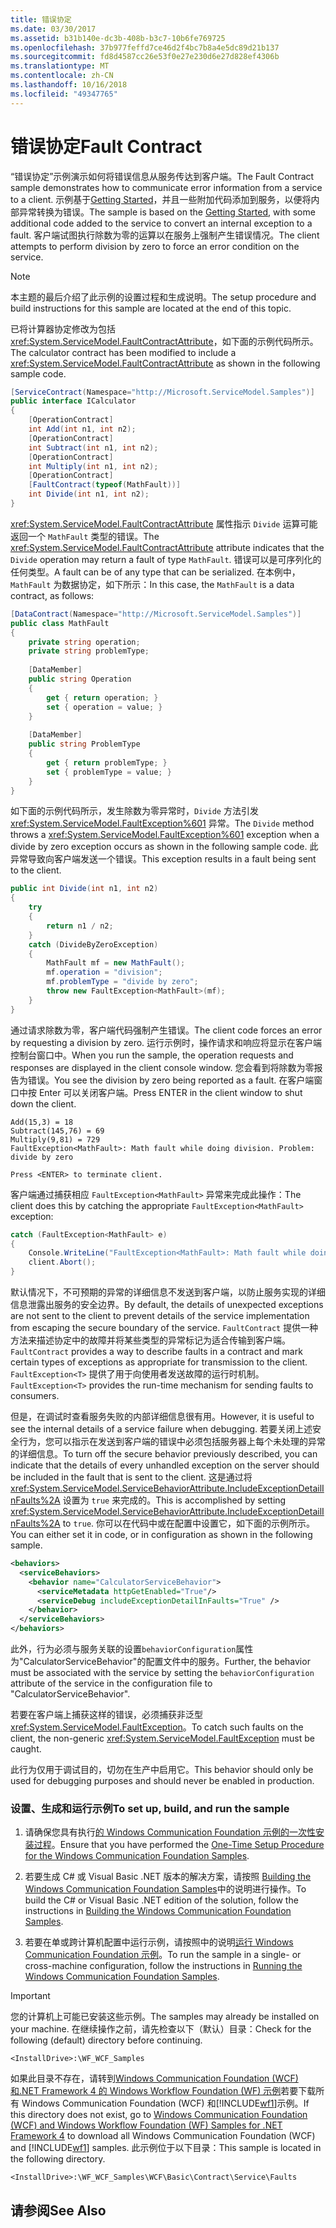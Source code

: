 ```yaml
---
title: 错误协定
ms.date: 03/30/2017
ms.assetid: b31b140e-dc3b-408b-b3c7-10b6fe769725
ms.openlocfilehash: 37b977feffd7ce46d2f4bc7b8a4e5dc89d21b137
ms.sourcegitcommit: fd8d4587cc26e53f0e27e230d6e27d828ef4306b
ms.translationtype: MT
ms.contentlocale: zh-CN
ms.lasthandoff: 10/16/2018
ms.locfileid: "49347765"
---
```

# <a name="fault-contract"></a><span data-ttu-id="b5fa2-102">错误协定</span><span class="sxs-lookup"><span data-stu-id="b5fa2-102">Fault Contract</span></span>
<span data-ttu-id="b5fa2-103">“错误协定”示例演示如何将错误信息从服务传达到客户端。</span><span class="sxs-lookup"><span data-stu-id="b5fa2-103">The Fault Contract sample demonstrates how to communicate error information from a service to a client.</span></span> <span data-ttu-id="b5fa2-104">示例基于[Getting Started](../../../../docs/framework/wcf/samples/getting-started-sample.md)，并且一些附加代码添加到服务，以便将内部异常转换为错误。</span><span class="sxs-lookup"><span data-stu-id="b5fa2-104">The sample is based on the [Getting Started](../../../../docs/framework/wcf/samples/getting-started-sample.md), with some additional code added to the service to convert an internal exception to a fault.</span></span> <span data-ttu-id="b5fa2-105">客户端试图执行除数为零的运算以在服务上强制产生错误情况。</span><span class="sxs-lookup"><span data-stu-id="b5fa2-105">The client attempts to perform division by zero to force an error condition on the service.</span></span>  
  
> [!NOTE]
>  <span data-ttu-id="b5fa2-106">本主题的最后介绍了此示例的设置过程和生成说明。</span><span class="sxs-lookup"><span data-stu-id="b5fa2-106">The setup procedure and build instructions for this sample are located at the end of this topic.</span></span>  
  
 <span data-ttu-id="b5fa2-107">已将计算器协定修改为包括 <xref:System.ServiceModel.FaultContractAttribute>，如下面的示例代码所示。</span><span class="sxs-lookup"><span data-stu-id="b5fa2-107">The calculator contract has been modified to include a <xref:System.ServiceModel.FaultContractAttribute> as shown in the following sample code.</span></span>  
  
```csharp
[ServiceContract(Namespace="http://Microsoft.ServiceModel.Samples")]  
public interface ICalculator  
{  
    [OperationContract]  
    int Add(int n1, int n2);  
    [OperationContract]  
    int Subtract(int n1, int n2);  
    [OperationContract]  
    int Multiply(int n1, int n2);  
    [OperationContract]  
    [FaultContract(typeof(MathFault))]  
    int Divide(int n1, int n2);  
}  
```  
  
 <span data-ttu-id="b5fa2-108"><xref:System.ServiceModel.FaultContractAttribute> 属性指示 `Divide` 运算可能返回一个 `MathFault` 类型的错误。</span><span class="sxs-lookup"><span data-stu-id="b5fa2-108">The <xref:System.ServiceModel.FaultContractAttribute> attribute indicates that the `Divide` operation may return a fault of type `MathFault`.</span></span> <span data-ttu-id="b5fa2-109">错误可以是可序列化的任何类型。</span><span class="sxs-lookup"><span data-stu-id="b5fa2-109">A fault can be of any type that can be serialized.</span></span> <span data-ttu-id="b5fa2-110">在本例中，`MathFault` 为数据协定，如下所示：</span><span class="sxs-lookup"><span data-stu-id="b5fa2-110">In this case, the `MathFault` is a data contract, as follows:</span></span>  
  
```csharp
[DataContract(Namespace="http://Microsoft.ServiceModel.Samples")]  
public class MathFault  
{      
    private string operation;  
    private string problemType;  
  
    [DataMember]  
    public string Operation  
    {  
        get { return operation; }  
        set { operation = value; }  
    }  
  
    [DataMember]          
    public string ProblemType  
    {  
        get { return problemType; }  
        set { problemType = value; }  
    }  
}  
```  
  
 <span data-ttu-id="b5fa2-111">如下面的示例代码所示，发生除数为零异常时，`Divide` 方法引发 <xref:System.ServiceModel.FaultException%601> 异常。</span><span class="sxs-lookup"><span data-stu-id="b5fa2-111">The `Divide` method throws a <xref:System.ServiceModel.FaultException%601> exception when a divide by zero exception occurs as shown in the following sample code.</span></span> <span data-ttu-id="b5fa2-112">此异常导致向客户端发送一个错误。</span><span class="sxs-lookup"><span data-stu-id="b5fa2-112">This exception results in a fault being sent to the client.</span></span>  
  
```csharp
public int Divide(int n1, int n2)  
{  
    try  
    {  
        return n1 / n2;  
    }  
    catch (DivideByZeroException)  
    {  
        MathFault mf = new MathFault();  
        mf.operation = "division";  
        mf.problemType = "divide by zero";  
        throw new FaultException<MathFault>(mf);  
    }  
}  
```  
  
 <span data-ttu-id="b5fa2-113">通过请求除数为零，客户端代码强制产生错误。</span><span class="sxs-lookup"><span data-stu-id="b5fa2-113">The client code forces an error by requesting a division by zero.</span></span> <span data-ttu-id="b5fa2-114">运行示例时，操作请求和响应将显示在客户端控制台窗口中。</span><span class="sxs-lookup"><span data-stu-id="b5fa2-114">When you run the sample, the operation requests and responses are displayed in the client console window.</span></span> <span data-ttu-id="b5fa2-115">您会看到将除数为零报告为错误。</span><span class="sxs-lookup"><span data-stu-id="b5fa2-115">You see the division by zero being reported as a fault.</span></span> <span data-ttu-id="b5fa2-116">在客户端窗口中按 Enter 可以关闭客户端。</span><span class="sxs-lookup"><span data-stu-id="b5fa2-116">Press ENTER in the client window to shut down the client.</span></span>  
  
```console  
Add(15,3) = 18  
Subtract(145,76) = 69  
Multiply(9,81) = 729  
FaultException<MathFault>: Math fault while doing division. Problem: divide by zero  
  
Press <ENTER> to terminate client.  
```  
  
 <span data-ttu-id="b5fa2-117">客户端通过捕获相应 `FaultException<MathFault>` 异常来完成此操作：</span><span class="sxs-lookup"><span data-stu-id="b5fa2-117">The client does this by catching the appropriate `FaultException<MathFault>` exception:</span></span>  
  
```csharp
catch (FaultException<MathFault> e)  
{  
    Console.WriteLine("FaultException<MathFault>: Math fault while doing " + e.Detail.operation + ". Problem: " + e.Detail.problemType);  
    client.Abort();  
}  
```  
  
 <span data-ttu-id="b5fa2-118">默认情况下，不可预期的异常的详细信息不发送到客户端，以防止服务实现的详细信息泄露出服务的安全边界。</span><span class="sxs-lookup"><span data-stu-id="b5fa2-118">By default, the details of unexpected exceptions are not sent to the client to prevent details of the service implementation from escaping the secure boundary of the service.</span></span> <span data-ttu-id="b5fa2-119">`FaultContract` 提供一种方法来描述协定中的故障并将某些类型的异常标记为适合传输到客户端。</span><span class="sxs-lookup"><span data-stu-id="b5fa2-119">`FaultContract` provides a way to describe faults in a contract and mark certain types of exceptions as appropriate for transmission to the client.</span></span> <span data-ttu-id="b5fa2-120">`FaultException<T>` 提供了用于向使用者发送故障的运行时机制。</span><span class="sxs-lookup"><span data-stu-id="b5fa2-120">`FaultException<T>` provides the run-time mechanism for sending faults to consumers.</span></span>  
  
 <span data-ttu-id="b5fa2-121">但是，在调试时查看服务失败的内部详细信息很有用。</span><span class="sxs-lookup"><span data-stu-id="b5fa2-121">However, it is useful to see the internal details of a service failure when debugging.</span></span> <span data-ttu-id="b5fa2-122">若要关闭上述安全行为，您可以指示在发送到客户端的错误中必须包括服务器上每个未处理的异常的详细信息。</span><span class="sxs-lookup"><span data-stu-id="b5fa2-122">To turn off the secure behavior previously described, you can indicate that the details of every unhandled exception on the server should be included in the fault that is sent to the client.</span></span> <span data-ttu-id="b5fa2-123">这是通过将 <xref:System.ServiceModel.ServiceBehaviorAttribute.IncludeExceptionDetailInFaults%2A> 设置为 `true` 来完成的。</span><span class="sxs-lookup"><span data-stu-id="b5fa2-123">This is accomplished by setting <xref:System.ServiceModel.ServiceBehaviorAttribute.IncludeExceptionDetailInFaults%2A> to `true`.</span></span> <span data-ttu-id="b5fa2-124">你可以在代码中或在配置中设置它，如下面的示例所示。</span><span class="sxs-lookup"><span data-stu-id="b5fa2-124">You can either set it in code, or in configuration as shown in the following sample.</span></span>  
  
```xml  
<behaviors>  
  <serviceBehaviors>  
    <behavior name="CalculatorServiceBehavior">  
      <serviceMetadata httpGetEnabled="True"/>  
      <serviceDebug includeExceptionDetailInFaults="True" />  
    </behavior>  
  </serviceBehaviors>  
</behaviors>  
```  
  
 <span data-ttu-id="b5fa2-125">此外，行为必须与服务关联的设置`behaviorConfiguration`属性为"CalculatorServiceBehavior"的配置文件中的服务。</span><span class="sxs-lookup"><span data-stu-id="b5fa2-125">Further, the behavior must be associated with the service by setting the `behaviorConfiguration` attribute of the service in the configuration file to "CalculatorServiceBehavior".</span></span>  
  
 <span data-ttu-id="b5fa2-126">若要在客户端上捕获这样的错误，必须捕获非泛型 <xref:System.ServiceModel.FaultException>。</span><span class="sxs-lookup"><span data-stu-id="b5fa2-126">To catch such faults on the client, the non-generic <xref:System.ServiceModel.FaultException> must be caught.</span></span>  
  
 <span data-ttu-id="b5fa2-127">此行为仅用于调试目的，切勿在生产中启用它。</span><span class="sxs-lookup"><span data-stu-id="b5fa2-127">This behavior should only be used for debugging purposes and should never be enabled in production.</span></span>  
  
### <a name="to-set-up-build-and-run-the-sample"></a><span data-ttu-id="b5fa2-128">设置、生成和运行示例</span><span class="sxs-lookup"><span data-stu-id="b5fa2-128">To set up, build, and run the sample</span></span>  
  
1.  <span data-ttu-id="b5fa2-129">请确保您具有执行[的 Windows Communication Foundation 示例的一次性安装过程](../../../../docs/framework/wcf/samples/one-time-setup-procedure-for-the-wcf-samples.md)。</span><span class="sxs-lookup"><span data-stu-id="b5fa2-129">Ensure that you have performed the [One-Time Setup Procedure for the Windows Communication Foundation Samples](../../../../docs/framework/wcf/samples/one-time-setup-procedure-for-the-wcf-samples.md).</span></span>  
  
2.  <span data-ttu-id="b5fa2-130">若要生成 C# 或 Visual Basic .NET 版本的解决方案，请按照 [Building the Windows Communication Foundation Samples](../../../../docs/framework/wcf/samples/building-the-samples.md)中的说明进行操作。</span><span class="sxs-lookup"><span data-stu-id="b5fa2-130">To build the C# or Visual Basic .NET edition of the solution, follow the instructions in [Building the Windows Communication Foundation Samples](../../../../docs/framework/wcf/samples/building-the-samples.md).</span></span>  
  
3.  <span data-ttu-id="b5fa2-131">若要在单或跨计算机配置中运行示例，请按照中的说明[运行 Windows Communication Foundation 示例](../../../../docs/framework/wcf/samples/running-the-samples.md)。</span><span class="sxs-lookup"><span data-stu-id="b5fa2-131">To run the sample in a single- or cross-machine configuration, follow the instructions in [Running the Windows Communication Foundation Samples](../../../../docs/framework/wcf/samples/running-the-samples.md).</span></span>  
  
> [!IMPORTANT]
>  <span data-ttu-id="b5fa2-132">您的计算机上可能已安装这些示例。</span><span class="sxs-lookup"><span data-stu-id="b5fa2-132">The samples may already be installed on your machine.</span></span> <span data-ttu-id="b5fa2-133">在继续操作之前，请先检查以下（默认）目录：</span><span class="sxs-lookup"><span data-stu-id="b5fa2-133">Check for the following (default) directory before continuing.</span></span>  
>   
>  `<InstallDrive>:\WF_WCF_Samples`  
>   
>  <span data-ttu-id="b5fa2-134">如果此目录不存在，请转到[Windows Communication Foundation (WCF) 和.NET Framework 4 的 Windows Workflow Foundation (WF) 示例](https://go.microsoft.com/fwlink/?LinkId=150780)若要下载所有 Windows Communication Foundation (WCF) 和[!INCLUDE[wf1](../../../../includes/wf1-md.md)]示例。</span><span class="sxs-lookup"><span data-stu-id="b5fa2-134">If this directory does not exist, go to [Windows Communication Foundation (WCF) and Windows Workflow Foundation (WF) Samples for .NET Framework 4](https://go.microsoft.com/fwlink/?LinkId=150780) to download all Windows Communication Foundation (WCF) and [!INCLUDE[wf1](../../../../includes/wf1-md.md)] samples.</span></span> <span data-ttu-id="b5fa2-135">此示例位于以下目录：</span><span class="sxs-lookup"><span data-stu-id="b5fa2-135">This sample is located in the following directory.</span></span>  
>   
>  `<InstallDrive>:\WF_WCF_Samples\WCF\Basic\Contract\Service\Faults`  
  
## <a name="see-also"></a><span data-ttu-id="b5fa2-136">请参阅</span><span class="sxs-lookup"><span data-stu-id="b5fa2-136">See Also</span></span>
